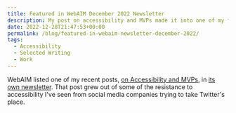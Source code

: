```yaml
---
title: Featured in WebAIM December 2022 Newsletter
description: My post on accessibility and MVPs made it into one of my favorite newsletters.
date: 2022-12-28T21:47:53+00:00
permalink: /blog/featured-in-webaim-newsletter-december-2022/
tags:
  - Accessibility
  - Selected Writing
  - Work
---
```


WebAIM listed one of my recent posts, [on Accessibility and MVPs](/blog/accessibility-and-mvps/), in [its own newsletter](https://webaim.org/newsletter/2022/december). That post grew out of some of the resistance to accessibility I've seen from social media companies trying to take Twitter's place.
